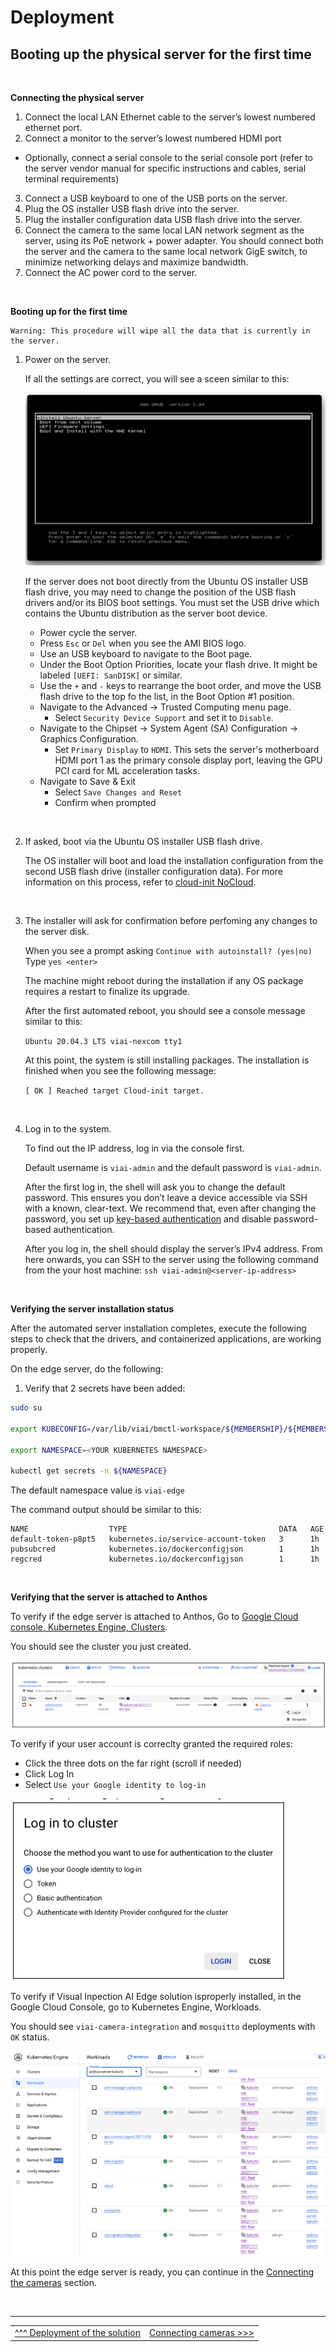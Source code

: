 # Deployment

## Booting up the physical server for the first time

<br>

__Connecting the physical server__

1. Connect the local LAN Ethernet cable to the server’s lowest numbered ethernet port.
2. Connect a monitor to the server’s lowest numbered HDMI port
* Optionally, connect a serial console to the serial console port (refer to the server vendor manual for specific instructions and cables, serial terminal requirements)
3. Connect a USB keyboard to one of the USB ports on the server.
4. Plug the OS installer USB flash drive into the server.
5. Plug the installer configuration data USB flash drive into the server.
6. Connect the camera to the same local LAN network segment as the server, using its PoE network + power adapter. You should connect both the server and the camera to the same local network GigE switch, to minimize networking delays and maximize bandwidth.
7. Connect the AC power cord to the server.

<br>

__Booting up for the first time__

    Warning: This procedure will wipe all the data that is currently in the server.

1. Power on the server.

    If all the settings are correct, you will see a sceen similar to this:

    ![boot_screen](./images/boot.png)

    If the server does not boot directly from the Ubuntu OS installer USB flash drive, you may need to change the position of the USB flash drivers and/or its BIOS boot settings. You must set the USB drive which contains the Ubuntu distribution as the server boot device.

    * Power cycle the server.
    * Press `Esc` or `Del` when you see the AMI BIOS logo.
    * Use an USB keyboard to navigate to the Boot page.
    * Under the Boot Option Priorities, locate your flash drive. It might be labeled `[UEFI: SanDISK]` or similar.
    * Use the `+` and `-` keys to rearrange the boot order, and move the USB flash drive to the top fo the list, in the Boot Option #1 position.
    * Navigate to the Advanced -> Trusted Computing menu page.
      * Select `Security Device Support` and set it to `Disable`.
    * Navigate to the Chipset -> System Agent (SA) Configuration -> Graphics Configuration.
      * Set `Primary Display` to `HDMI`. This sets the server's motherboard HDMI port 1 as the primary console display port, leaving the GPU PCI card for ML acceleration tasks.
    * Navigate to Save & Exit
      * Select `Save Changes and Reset`
      * Confirm when prompted

<br>

2. If asked, boot via the Ubuntu OS installer USB flash drive.

    The OS installer will boot and load the installation configuration from the second USB flash drive (installer configuration data).
    For more information on this process, refer to [cloud-init NoCloud](https://cloudinit.readthedocs.io/en/latest/introduction.html).

<br>

3. The installer will ask for confirmation before perfoming any changes to the server disk.

    When you see a prompt asking `Continue with autoinstall? (yes|no)` <br>
    Type `yes <enter>`

    The machine might reboot during the installation if any OS package requires a restart to finalize its upgrade.

    After the first automated reboot, you should see a console message similar to this:

    `Ubuntu 20.04.3 LTS viai-nexcom tty1`

    At this point, the system is still installing packages. The installation is finished when you see the following message:

    `[ OK ] Reached target Cloud-init target.`

<br>

4. Log in to the system.

    To find out the IP address, log in via the console first.

    Default username is `viai-admin` and the default password is `viai-admin`.

    After the first log in, the shell will ask you to change the default password. This ensures you don’t leave a device accessible via SSH with a known, clear-text. We recommend that, even after changing the password, you set up [key-based authentication](https://www.ssh.com/academy/ssh/public-key-authentication) and disable password-based authentication.

    After you log in, the shell should display the server’s IPv4 address. From here onwards, you can SSH to the server using the following command from the your host machine: `ssh viai-admin@<server-ip-address>`

<br>

__Verifying the server installation status__

After the automated server installation completes, execute the following steps to check that the drivers, and containerized applications, are working properly.

On the edge server, do the following:

1. Verify that 2 secrets have been added:

```bash
sudo su

export KUBECONFIG=/var/lib/viai/bmctl-workspace/${MEMBERSHIP}/${MEMBERSHIP}-kubeconfig

export NAMESPACE=<YOUR KUBERNETES NAMESPACE>

kubectl get secrets -n ${NAMESPACE}
```

The default namespace value is `viai-edge`

The command output should be similar to this:

```text
NAME                  TYPE                                  DATA   AGE
default-token-p8pt5   kubernetes.io/service-account-token   3      1h
pubsubcred            kubernetes.io/dockerconfigjson        1      1h
regcred               kubernetes.io/dockerconfigjson        1      1h
```


<br>

__Verifying that the server is attached to Anthos__

To verify if the edge server is attached to Anthos, Go to [Google Cloud console, Kubernetes Engine, Clusters](https://console.cloud.google.com/anthos/clusters).

You should see the cluster you just created.

![anthos console](./images/anthosconsole.png)

To verify if your user account is correclty granted the required roles:

* Click the three dots on the far right (scroll if needed)
* Click Log In
* Select `Use your Google identity to log-in`

![anthos login](./images/anthoslogin.png)

To verify if Visual Inpection AI Edge solution isproperly installed, in the Google Cloud Console, go to Kubernetes Engine, Workloads.

You should see `viai-camera-integration` and `mosquitto` deployments with `OK` status.

![anthos workloads](./images/anthosworkloads.png)

At this point the edge server is ready, you can continue in the [Connecting the cameras](./connectingcameras.md) section.

</br>

___

<table width="100%">
<tr><td><a href="./deployedge.md">^^^ Deployment of the solution</td><td><a href="./connectingcameras.md">Connecting cameras >>></td></tr>
</table>

